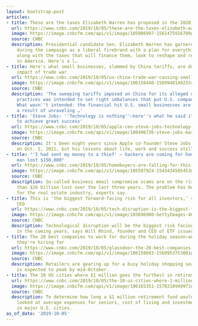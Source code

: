 ```yaml
---
layout: bootstrap-post
articles:
- title: These are the taxes Elizabeth Warren has proposed in the 2020 race
  url: https://www.cnbc.com/2019/10/05/these-are-the-taxes-elizabeth-warren-has-proposed-for-2020.html
  image: https://image.cnbcfm.com/api/v1/image/105986997-1561475916709gettyimages-1151443611.jpeg?v=1561475945
  source: CNBC
  description: Presidential candidate Sen. Elizabeth Warren has garnered a reputation
    during the campaign as a liberal firebrand with a plan for everything. Her plans,
    along with the taxes that will finance them, look to reshape and restructure wealth
    in America. Here's a l…
- title: Here's what small businesses, slammed by China tariffs, are doing to minimize
    impact of trade war
  url: https://www.cnbc.com/2019/10/05/us-china-trade-war-causing-small-biz-to-reinvent-customer-retention.html
  image: https://image.cnbcfm.com/api/v1/image/106158440-1569948149233rabbitgoody.jpeg?v=1569949225
  source: CNBC
  description: 'The sweeping tariffs imposed on China for its alleged unfair trade
    practices was intended to set right imbalances that put U.S. companies at a disadvantage.
    What wasn''t intended: the financial hit U.S. small businesses are suffering as
    a result of unraveling …'
- title: 'Steve Jobs: ''Technology is nothing''—here''s what he said it really takes
    to achieve great success'
  url: https://www.cnbc.com/2019/10/05/apple-ceo-steve-jobs-technology-is-nothing-heres-what-it-takes-to-achieve-great-success.html
  image: https://image.cnbcfm.com/api/v1/image/100496736-steve-jobs-march-2011-getty.jpg?v=1513863842
  source: CNBC
  description: It's been eight years since Apple co-founder Steve Jobs passed away
    on Oct. 5, 2011, but his lessons about life, work and success still live on today.
- title: "'I had sent my money to a thief' — hackers are coming for homebuyers. This
    man lost $150,000"
  url: https://www.cnbc.com/2019/10/05/homebuyers-are-falling-for-this-scam-some-lose-their-life-savings.html
  image: https://image.cnbcfm.com/api/v1/image/105597924-1543434505453gettyimages-1020749890.jpeg?v=1569256213
  source: CNBC
  description: So-called business email compromise scams are on the rise, with more
    than $26 billion lost over the last three years. The problem has become an epidemic
    for the real estate industry, experts say.
- title: This is 'the biggest forward-facing risk for all investors,' says ETF issuer's
    CEO
  url: https://www.cnbc.com/2019/10/05/tech-disruption-is-the-biggest-forward-facing-risk-for-all-investors.html
  image: https://image.cnbcfm.com/api/v1/image/103696900-GettyImages-460816250.jpg?v=1569953105
  source: CNBC
  description: Technological disruption will be the biggest risk facing investors
    in the coming years, says Will Rhind, founder and CEO of ETF issuer GraniteShares.
- title: The 20 best companies to work for during the holiday season—and what roles
    they're hiring for
  url: https://www.cnbc.com/2019/10/05/glassdoor-the-20-best-companies-to-work-for-during-the-holiday-season.html
  image: https://image.cnbcfm.com/api/v1/image/106158603-1569953753081gettyimages-625640948.jpg?v=1569953847
  source: CNBC
  description: Retailers are gearing up for a busy holiday shopping season, and hiring
    is expected to peak by mid-October.
- title: The 10 US cities where $1 million goes the furthest in retirement
  url: https://www.cnbc.com/2019/10/05/the-10-us-cities-where-1-million-goes-the-furthest-in-retirement.html
  image: https://image.cnbcfm.com/api/v1/image/106165351-1570210949971nominated-on-aug-9-vacation-time-summertime-summer-holiday-relax-relaxing-pool-swimming-pool-leisure_t20_b8kyx6.jpg?v=1570211044
  source: CNBC
  description: To determine how long a $1 million retirement fund would last, SmartAsset
    looked at average expenses for seniors, cost of living and investment returns
    in major U.S. cities.
as_of_date: '2019-10-05'
---
```


